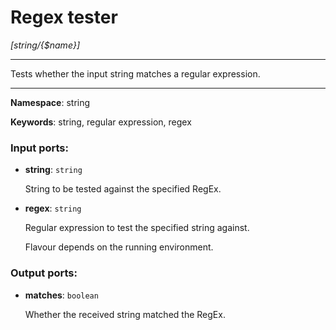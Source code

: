 # Regex tester

_[string/{$name}]_

---

Tests whether the input string matches a regular expression.

---

__Namespace__: string

__Keywords__: string, regular expression, regex

### Input ports:

* __string__: ` string `

    String to be tested against the specified RegEx.


* __regex__: ` string `

    Regular expression to test the specified string against.
    
    Flavour depends on the running environment.

### Output ports:

* __matches__: ` boolean `

    Whether the received string matched the RegEx.

